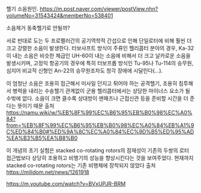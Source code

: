 헬기 소음원인. https://m.post.naver.com/viewer/postView.nhn?volumeNo=31543424&memberNo=538401


소음제거 동축헬기로 안될까?

서로 반대로 도는 두 프로펠러간의 공기역학적 간섭으로 인해 단일로터에 비해 훨씬 더 크고 강렬한 소음이 발생한다. 터보샤프트 방식이 주류인 헬리콥터 분야의 경우, Ka-32이 내는 소음은 비슷한 체급인 UH-60이 내는 소음에 비해서 더 크고 날카로운 소음을 발생시키며, 고정익 항공기의 경우에 특히 터보프롭 방식인 Tu-95나 Tu-114의 승무원, 심지어 비교적 신형인 An-22의 승무원조차도 청각 장애에 시달린다(...).

이 엄청난 소음은 조용히 접근해서 미사일 던지고 튀어야 하는 공격헬기, 조용히 침투해서 병력을 내리는 수송헬기 관계없이 군용 헬리콥터에서는 상당한 마이너스 요소가 될 수밖에 없다. 소음이 크면 클수록 상대방이 맨패즈나 근접신관 등을 준비할 시간을 더 준다는 뜻이기 때문
출처 https://namu.wiki/w/%EB%8F%99%EC%B6%95%EB%B0%98%EC%A0%84?from=%EB%8F%99%EC%B6%95%EB%B0%98%EC%A0%84%EB%A1%9C%ED%84%B0#%ED%9A%8C%EC%A0%84%EC%9D%B5%ED%95%AD%EA%B3%B5%EA%B8%B0

이 개념의 초기 실험은 stacked co-rotating rotors의 잠재성이 기존의 두쌍의 로터 접근법보다 상당히 조용하고 비행기의 성능을 향상시킨다는 것을 보여주었다. 현재까지 stacked co-rotating rotors는 기존 비행체에 장착되지 않았다
출처 https://milidom.net/news/1261918

https://m.youtube.com/watch?v=BVxUPJR-BRM

